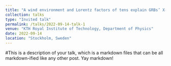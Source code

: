 ```yaml
---
title: "A wind environment and Lorentz factors of tens explain GRBs’ X-ray plateau phase"
collection: talks
type: "Invited talk"
permalink: /talks/2022-09-14-talk-1
venue: "KTH Royal Institute of Technology, Department of Physics"
date: 2022-09-14
location: "Stockholm, Sweden"
---
```


#This is a description of your talk, which is a markdown files that can be all markdown-ified like any other post. Yay markdown!
